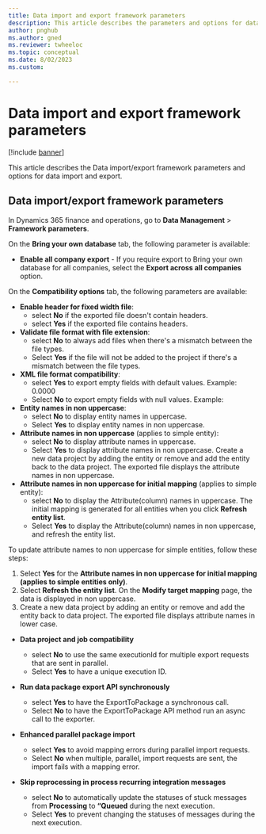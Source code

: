 ```yaml
---
title: Data import and export framework parameters
description: This article describes the parameters and options for data import and export.
author: pnghub
ms.author: gned
ms.reviewer: twheeloc
ms.topic: conceptual
ms.date: 8/02/2023
ms.custom:

---
```


# Data import and export framework parameters

[!include [banner](../includes/banner.md)]

This article describes the Data import/export framework parameters and options for data import and export.


##  Data import/export framework parameters

In Dynamics 365 finance and operations, go to **Data Management** > **Framework parameters**. 


On the **Bring your own database** tab, the following parameter is available:
-   **Enable all company export** - If you require export to Bring your own database for all companies, select the **Export across all companies** option.

 On the **Compatibility options** tab, the following parameters are available:
-   **Enable header for fixed width file**:
    -   select **No** if the exported file doesn't contain headers.
    -   select **Yes** if the exported file contains headers.  
-   **Validate file format with file extension**: 
    -   select **No** to always add files when there's a mismatch between the file types.
    -   Select **Yes** if the file will not be added to the project if there's a mismatch between the file types.  
-   **XML file format compatibility**:
    -   select **Yes** to export empty fields with default values. Example: <AmountCur>0.0000</AmountCur> 
    -   Select **No** to export empty fields with null values. Example: <AmountCur/> 
-   **Entity names in non uppercase**:
    -   select **No** to display entity names in uppercase.
    -   Select **Yes** to display entity names in non uppercase. 
-   **Attribute names in non uppercase** (applies to simple entity):
      -   select **No** to display attribute names in uppercase.
      -   Select **Yes** to display attribute names in non uppercase. Create a new data project by adding the entity or remove and add the entity back to the data project. The exported file displays the attribute names in non uppercase. 
-   **Attribute names in non uppercase for initial mapping** (applies to simple entity):
      -   select **No** to display the Attribute(column) names in uppercase. The initial mapping is generated for all entities when you click **Refresh entity list**.
      -   Select **Yes** to display the Attribute(column) names in non uppercase, and refresh the entity list.

To update attribute names to non uppercase for simple entities, follow these steps: 
1. Select **Yes** for the **Attribute names in non uppercase for initial mapping (applies to simple entities only)**.
2. Select **Refresh the entity list**. On the **Modify target mapping** page, the data is displayed in non uppercase.
3. Create a new data project by adding an entity or remove and add the entity back to data project. The exported file displays attribute names in lower case. 

-   **Data project and job compatibility**
    -   select **No** to use the same executionId for multiple export requests that are sent in parallel.
    -   Select **Yes** to have a unique execution ID. 

-   **Run data package export API synchronously** 
    -   select **Yes** to have the ExportToPackage a synchronous call.
    -   Select **No** to have the ExportToPackage API method run an async call to the exporter. 

-   **Enhanced parallel package import**
    -   select **Yes** to avoid mapping errors during parallel import requests.
    -   Select **No** when multiple, parallel, import requests are sent, the import fails with a mapping error. 

-   **Skip reprocessing in process recurring integration messages**
    -   select **No** to automatically update the statuses of stuck messages from **Processing** to **“Queued** during the next execution.
    -   Select **Yes** to prevent changing the statuses of messages during the next execution.   


 

 

